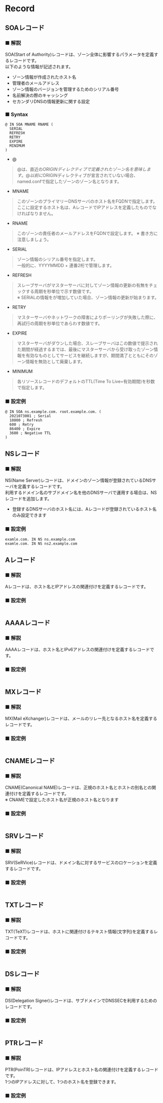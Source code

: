 # Record
## SOAレコード
### ■ 解説
SOA(Start of Authority)レコードは、ゾーン全体に影響するパラメータを定義するレコードです。  
以下のような情報が記述されます。
- ゾーン情報が作成されたホスト名
- 管理者のメールアドレス
- ゾーン情報のバージョンを管理するためのシリアル番号
- 名前解決の際のキャッシング
- セカンダリDNSの情報更新に関する設定

### ■ Syntax
```
@ IN SOA MNAME RNAME (
  SERIAL
  REFRESH
  RETRY
  EXPIRE
  MINIMUM
)
```
- @
> @は、直近の$ORIGINディレクティブで定義されたゾーン名を意味します。  
> @以前に$ORIGINディレクティブが宣言されていない場合、named.confで指定したゾーンのゾーン名となります。

- MNAME
> このゾーンのプライマリーDNSサーバのホスト名をFQDNで指定します。  
> ここに設定するホスト名は、AレコードでIPアドレスを定義したものでなければなりません。

- RNAME
> このゾーンの責任者のメールアドレスをFQDNで設定します。
> ※ 書き方に注意しましょう。

- SERIAL
> ゾーン情報のシリアル番号を指定します。  
> 一般的に、YYYYMMDD + 連番2桁で管理します。

- REFRESH
> スレーブサーバがマスターサーバに対してゾーン情報の更新の有無をチェックする周期を秒単位で示す数値です。  
> ※ SERIALの情報をが増加していた場合、ゾーン情報の更新が始まります。

- RETRY
> マスターサーバやネットワークの障害によりポーリングが失敗した際に、再試行の周期を秒単位であらわす数値です。

- EXPIRE
> マスターサーバがダウンした場合、スレーブサーバはこの数値で提示された期間が経過するまでは、最後にマスターサーバから受け取ったゾーン情報を有効なものとしてサービスを継続しますが、期間満了とともにそのゾーン情報を無効として廃棄します。

- MINIMUM
> 各リソースレコードのデフォルトのTTL(Time To Live=有効期間)を秒数で指定します。

### ■ 設定例
```
@ IN SOA ns.example.com. root.example.com. (
  2021073001 ; Serial
  10800 ; Refresh
  600 ; Retry
  86400 ; Expire
  3600 ; Negative TTL
)
```

## NSレコード
### ■ 解説
NS(Name Server)レコードは、ドメインのゾーン情報が登録されているDNSサーバを定義するレコードです。  
利用するドメイン名のサブドメイン名を他のDNSサーバで運用する場合は、NSレコードを追加します。
- 登録するDNSサーバのホスト名には、Aレコードが登録されているホスト名のみ設定できます

### ■ 設定例
```
examle.com. IN NS ns.example.com
examle.com. IN NS ns2.example.com
```

## Aレコード
### ■ 解説
Aレコードは、ホスト名とIPアドレスの関連付けを定義するレコードです。

### ■ 設定例
```
```

## AAAAレコード
### ■ 解説
AAAAレコードは、ホスト名とIPv6アドレスの関連付けを定義するレコードです。

### ■ 設定例
```
```

## MXレコード
### ■ 解説
MX(Mail eXchanger)レコードは、メールのリレー先となるホスト名を定義するレコードです。

### ■ 設定例
```
```

## CNAMEレコード
### ■ 解説
CNAME(Canonical NAME)レコードは、正規のホスト名とホストの別名との関連付けを定義するレコードです。  
※ CNAMEで設定したホスト名が正規のホスト名となります

### ■ 設定例
```
```

## SRVレコード
### ■ 解説
SRV(SeRVice)レコードは、ドメイン名に対するサービスのロケーションを定義するレコードです。

### ■ 設定例
```
```

## TXTレコード
### ■ 解説
TXT(TeXT)レコードは、ホストに関連付けるテキスト情報(文字列)を定義するレコードです。

### ■ 設定例
```
```

## DSレコード
### ■ 解説
DS(Delegation Signer)レコードは、サブドメインでDNSSECを利用するためのレコードです。

### ■ 設定例
```
```

## PTRレコード
### ■ 解説
PTR(PoinTR)レコードは、IPアドレスとホスト名の関連付けを定義するレコードです。  
1つのIPアドレスに対して、1つのホスト名を登録できます。

### ■ 設定例
```
```
